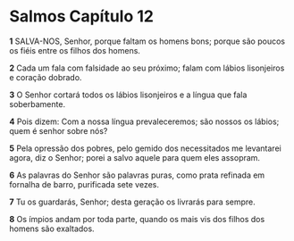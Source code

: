 # Salmos Capítulo 12

**1** 	SALVA-NOS, Senhor, porque faltam os homens bons; porque são poucos os fiéis entre os filhos dos homens.

**2** 	Cada um fala com falsidade ao seu próximo; falam com lábios lisonjeiros e coração dobrado.

**3** 	O Senhor cortará todos os lábios lisonjeiros e a língua que fala soberbamente.

**4** 	Pois dizem: Com a nossa língua prevaleceremos; são nossos os lábios; quem é senhor sobre nós?

**5** 	Pela opressão dos pobres, pelo gemido dos necessitados me levantarei agora, diz o Senhor; porei a salvo aquele para quem eles assopram.

**6** 	As palavras do Senhor são palavras puras, como prata refinada em fornalha de barro, purificada sete vezes.

**7** 	Tu os guardarás, Senhor; desta geração os livrarás para sempre.

**8** 	Os ímpios andam por toda parte, quando os mais vis dos filhos dos homens são exaltados.

